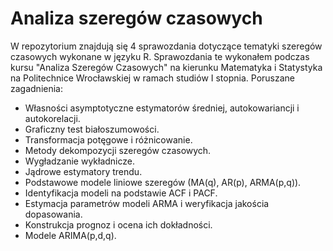 # Analiza szeregów czasowych
W repozytorium znajdują się 4 sprawozdania dotyczące tematyki szeregów czasowych wykonane w języku R. Sprawozdania te wykonałem podczas kursu "Analiza Szeregów Czasowych" na kierunku Matematyka i Statystyka na Politechnice Wrocławskiej w ramach studiów I stopnia. Poruszane zagadnienia:
- Własności asymptotyczne estymatorów średniej, autokowariancji i autokorelacji.
- Graficzny test białoszumowości.
- Transformacja potęgowe i różnicowanie.
- Metody dekompozycji szeregów czasowych.
- Wygładzanie wykładnicze.
- Jądrowe estymatory trendu.
- Podstawowe modele liniowe szeregów (MA(q), AR(p), ARMA(p,q)).
- Identyfikacja modeli na podstawie ACF i PACF.
- Estymacja parametrów modeli ARMA i weryfikacja jakościa dopasowania.
- Konstrukcja prognoz i ocena ich dokładności.
- Modele ARIMA(p,d,q).
